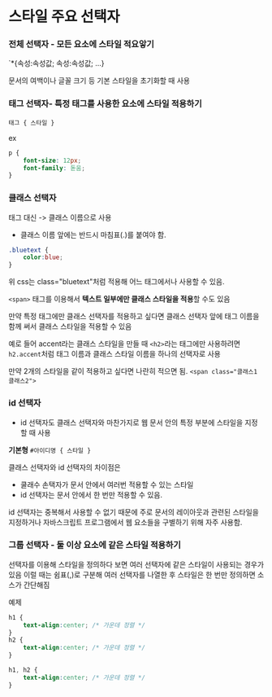 # 스타일 주요 선택자

### 전체 선택자 - 모든 요소에 스타일 적요앟기

`*{속성:속성값; 속성:속성값; ...}

문서의 여백이나 글꼴 크기 등 기본 스타일을 초기화할 때 사용

### 태그 선택자- 특정 태그를 사용한 요소에 스타일 적용하기

` 태그 { 스타일 } `

ex
```css
p {
    font-size: 12px;
    font-family: 돋움;
}
```
### 클래스 선택자

태그 대신 -> 클래스 이름으로 사용
- 클래스 이름 앞에는 반드시 마침표(.)를 붙여야 함.

```css
.bluetext {
    color:blue;
}
```

위 css는 class="bluetext"처럼 적용해 어느 태그에서나 사용할 수 있음.

`<span>` 태그를 이용해서 **텍스트 일부에만 클래스 스타일을 적용**할 수도 있음

만약 특정 태그에만 클래스 선택자를 적용하고 싶다면 클래스 선택자 앞에 태그 이름을 함께 써서 클래스 스타일을 적용할 수 있음

예로 들어 accent라는 클래스 스타일을 만들 때
`<h2>`라는 태그에만 사용하려면 `h2.accent`처럼 태그 이름과 클래스 스타일 이름을 하나의 선택자로 사용

만약 2개의 스타일을 같이 적용하고 싶다면 나란히 적으면 됨.
`<span class="클래스1 클래스2">`

### id 선택자
- id 선택자도 클래스 선택자와 마찬가지로 웹 문서 안의 특정 부분에 스타일을 지정할 때 사용

**기본형** `#아이디명 { 스타일 }`

클래스 선택자와 id 선택자의 차이점은

- 쿨래수 손택자가 문서 안에서 여러번 적용할 수 있는 스타일
- id 선택자는 문서 안에서 한 번만 적용할 수 있음.

id 선택자는 중복해서 사용할 수 없기 때문에 주로 문서의 레이아웃과 관련된 스타일을 지정하거나 자바스크립트  프로그램에서 웹 요소들을 구별하기 위해 자주 사용함.

### 그룹 선택자 - 둘 이상 요소에 같은 스타일 적용하기

선택자를 이용해 스타일을 정의하다 보면 여러 선택자에 같은 스타일이 사용되는 경우가 있음
이럴 때는 쉼표(,)로 구분해 여러 선택자를 나열한 후 스타일은 한 번만 정의하면 소스가 간단해짐

예제
```css
h1 {
    text-align:center; /* 가운데 정렬 */
}
h2 {
    text-align:center; /* 가운데 정렬 */
}
```
```css
h1, h2 {
    text-align:center; /* 가운데 정렬 */
}
```



